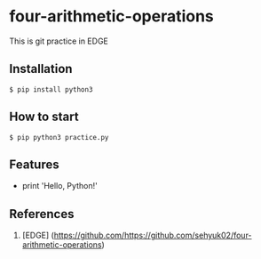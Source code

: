 # four-arithmetic-operations
This is git practice in EDGE

## Installation
```shell
$ pip install python3
```

## How to start
```shell
$ pip python3 practice.py
```

## Features
- print 'Hello, Python!'

## References
1. [EDGE] (https://github.com/https://github.com/sehyuk02/four-arithmetic-operations)

